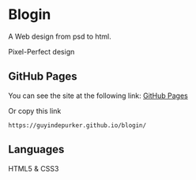 # Blogin
A Web design from psd to html.

Pixel-Perfect design

## GitHub Pages
You can see the site at the following link:
[GitHub Pages](https://guyindepurker.github.io/blogin/)

Or copy this link

`https://guyindepurker.github.io/blogin/`

## Languages
HTML5 & CSS3

